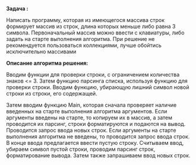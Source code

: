 <b>Задача : </b>

Написать программу, которая из имеющегося массива строк формирует массив из строк, длина которых меньше либо равна 3 символа. Первоначальный массив можно ввести с клавиатуры, либо задать на старте выполнения алгоритма. При решение не рекомендуется пользоваться коллекциями, лучше обойтись исключительно массивами

<b>Описание алгоритма решения: </b>

Вводим функции для проверки строки, с ограничением количества знаков <= 3. Затем функцию парсинга списка, используя функцию для проверки строки. Вводим функцию, убирающую лишний символ новой строки из строки, его содержащей.

Затем вводим функцию Main, которая сначала проверяет наличие введенных на старте выполнения алгоритма аргументов. Если аргументы введены на старте, то копируем их в массив, а затем проводится их парсинг, строки форматируются и подаются на вывод. Проводится запрос ввода новых строк. Если аргументы на старте выполнения алгоритма не введены, то проводится запрос ввода строк. В конце ввода предлагается ввести пустую строку. Считываем ввод, убираем символ пустой строки, проводим парсинг строк, форматирование вывода. Затем также запрашиваем ввод новых строк.
